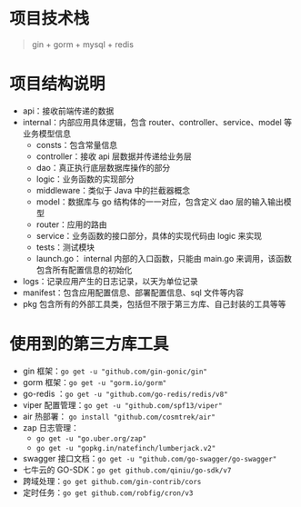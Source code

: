# 项目技术栈

> gin + gorm + mysql + redis

# 项目结构说明

- api：接收前端传递的数据
- internal：内部应用具体逻辑，包含 router、controller、service、model 等业务模型信息
  - consts：包含常量信息
  - controller：接收 api 层数据并传递给业务层
  - dao：真正执行底层数据库操作的部分
  - logic：业务函数的实现部分
  - middleware：类似于 Java 中的拦截器概念
  - model：数据库与 go 结构体的一一对应，包含定义 dao 层的输入输出模型
  - router：应用的路由
  - service：业务函数的接口部分，具体的实现代码由 logic 来实现
  - tests：测试模块
  - launch.go： internal 内部的入口函数，只能由 main.go 来调用，该函数包含所有配置信息的初始化
- logs：记录应用产生的日志记录，以天为单位记录
- manifest：包含应用配置信息、部署配置信息、sql 文件等内容
- pkg 包含所有的外部工具类，包括但不限于第三方库、自己封装的工具等等

# 使用到的第三方库工具

- gin 框架：`go get -u "github.com/gin-gonic/gin"`
- gorm 框架：`go get -u "gorm.io/gorm"`
- go-redis ：`go get -u "github.com/go-redis/redis/v8"`
- viper 配置管理：`go get -u "github.com/spf13/viper"`
- air 热部署： `go install "github.com/cosmtrek/air"`
- zap 日志管理：
  - `go get -u "go.uber.org/zap"`
  - `go get -u "gopkg.in/natefinch/lumberjack.v2"`
- swagger 接口文档：`go get -u "github.com/go-swagger/go-swagger"`
- 七牛云的 GO-SDK：`go get github.com/qiniu/go-sdk/v7`
- 跨域处理：`go get github.com/gin-contrib/cors`
- 定时任务：`go get github.com/robfig/cron/v3`

